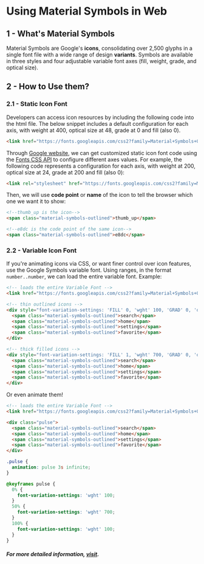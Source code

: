 # Using Material Symbols in Web

## 1 - What's Material Symbols
Material Symbols are Google's **icons**, consolidating over 2,500 glyphs in a single font file with a wide range of design 
**variants**. Symbols are available in three styles and four adjustable variable font axes (fill, weight, grade, and optical size).

## 2 - How to Use them?

### 2.1 - Static Icon Font
Developers can access icon resources by including the following code into the html file. The below snippet includes a 
default configuration for each axis, with weight at 400, optical size at 48, grade at 0 and fill (also 0).
```html
<link href="https://fonts.googleapis.com/css2?family=Material+Symbols+Outlined" rel="stylesheet" />
```
Through [Google website](https://fonts.google.com/icons), we can get customized static icon font code using the 
[Fonts CSS API](https://developers.google.com/fonts/docs/css2#forming_api_urls) to configure different axes values. For
example, the following code represents a configuration for each axis, with weight at 200, optical size at 24, grade at
200 and fill (also 0):
```html
<link rel="stylesheet" href="https://fonts.googleapis.com/css2?family=Material+Symbols+Outlined:opsz,wght,FILL,GRAD@24,200,0,200" />
```
Then, we will use **code point** or **name** of the icon to tell the browser which one we want it to show:
```html
<!--thumb_up is the icon-->
<span class="material-symbols-outlined">thumb_up</span>

<!--e8dc is the code point of the same icon-->
<span class="material-symbols-outlined">e8dc</span>
```

### 2.2 - Variable Icon Font
If you're animating icons via CSS, or want finer control over icon features, use the Google Symbols variable font. Using 
ranges, in the format `number..number`, we can load the entire variable font. Example:
```html
<!-- loads the entire Variable Font -->
<link href="https://fonts.googleapis.com/css2?family=Material+Symbols+Outlined:opsz,wght,FILL,GRAD@20..48,100..700,0..1,-50..200" rel="stylesheet" />

<!-- thin outlined icons -->
<div style="font-variation-settings: 'FILL' 0, 'wght' 100, 'GRAD' 0, 'opsz' 48;">
  <span class="material-symbols-outlined">search</span>
  <span class="material-symbols-outlined">home</span>
  <span class="material-symbols-outlined">settings</span>
  <span class="material-symbols-outlined">favorite</span>
</div>

<!-- thick filled icons -->
<div style="font-variation-settings: 'FILL' 1, 'wght' 700, 'GRAD' 0, 'opsz' 48;">
  <span class="material-symbols-outlined">search</span>
  <span class="material-symbols-outlined">home</span>
  <span class="material-symbols-outlined">settings</span>
  <span class="material-symbols-outlined">favorite</span>
</div>
```

Or even animate them!

```html
<!-- loads the entire Variable Font -->
<link href="https://fonts.googleapis.com/css2?family=Material+Symbols+Outlined:opsz,wght,FILL,GRAD@20..48,100..700,0..1,-50..200" rel="stylesheet" />

<div class="pulse">
  <span class="material-symbols-outlined">search</span>
  <span class="material-symbols-outlined">home</span>
  <span class="material-symbols-outlined">settings</span>
  <span class="material-symbols-outlined">favorite</span>
</div>
```
```css
.pulse {
  animation: pulse 3s infinite;
}

@keyframes pulse {
  0% {
    font-variation-settings: 'wght' 100;
  }
  50% {
    font-variation-settings: 'wght' 700;
  }
  100% {
    font-variation-settings: 'wght' 100;
  }
}
```


##### For more detailed information, [visit](https://developers.google.com/fonts/docs/material_symbols#using_material_symbols).